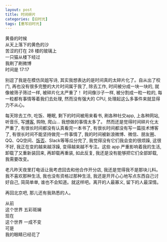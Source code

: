 ```yaml
---
layout: post
title: 时间碎片
categories: [旧时光]
tags: [墨写旧时光]
---
```


黄昏的时候  
从天上落下的黄色的沙  
苦涩的打在 28 楼的玻璃上  
一只猫从楼下经过  
我刷了刷微博  
时间是 17:17  


别逗了我是在模仿凤姐写诗, 其实我想表达的是时间真的太碎片化了。自从出了校门, 再也没有很多完整的大片时间属于我了, 除去工作, 时间被分成一块一块的, 就像被筛子筛过一样, 被碎片化太严重了！ 时间像沙子一样, 被分割成一粒一粒的, 每一粒都有事情等着我们去处理, 然而没有强大的 CPU, 处理起这么多事件来就显得力不从心。

每天除去工作, 吃饭、睡眠, 剩下的时间被用来看书, 刷各种社交app, 上各种网站, 听音乐, 写[博客](sxw2k.github.io), 购物, 爬山... 我想做的事情太多了。 然而还是觉得时间碎片化太严重了, 有很长时间都没有认真看完一本书了, 有很长时间都没有写一篇技术博客了, 有很长时间不能坚持做完一件事情了, 我的时间被新浪微博、微信、朋友圈、QQ、QQ空间、[饭否](http://fanfou.com/home)、Slack等等瓜分完了, 我觉得没有它们我会变的很烦躁, 这很不好, 我正在变的越来越浮躁, 变得越来越不专注。这些 app 严重影响着我的生活, 卸载了又重新装回来, 再卸载再重装, 如此反复, 我还是没有能够把它们全部卸载, 我需要改变。

老凡昨天夜里打电话让我考虑回去和他合作开分店, 我还是觉得我不是那块儿料。我不喜欢那种生活, 我也没有资格过那种生活, 我还是开开心心地写点东西自己讨好自己, 简简单单, 谁也不会知道。就这样吧。离开的人最寡义, 留下的人最深情。

再回北京吧, 那儿还有我熟悉的人。

从前  
这个世界 五彩斑斓  
现在  
这个世界 一成不变  
可是  
我的眼睛已经花了  

